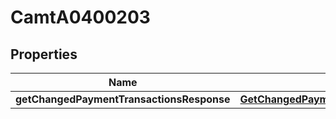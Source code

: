 
# CamtA0400203

## Properties
Name | Type | Description | Notes
------------ | ------------- | ------------- | -------------
**getChangedPaymentTransactionsResponse** | [**GetChangedPaymentTransactionsResponse**](GetChangedPaymentTransactionsResponse.md) |  |  [optional]




